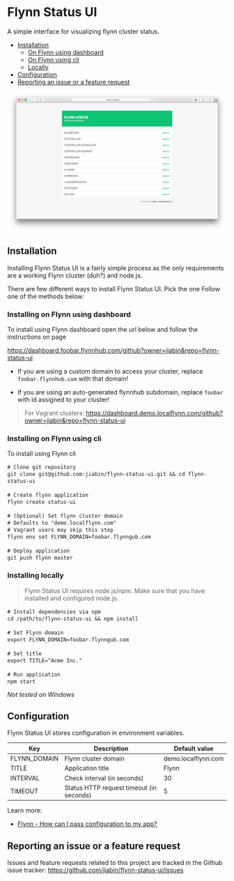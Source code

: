 # Flynn Status UI

A simple interface for visualizing flynn cluster status.

- [Installation](#installation)
  + [On Flynn using dashboard](#installing-on-flynn-using-dashboard)
  + [On Flynn using cli](#installing-on-flynn-using-cli)
  + [Locally](#installing-locally)
- [Configuration](#installation)
- [Reporting an issue or a feature request](#reporting-an-issue-or-a-feature-request)

![Screenshot](public/img/screenshots/healthy.png)

## Installation

Installing Flynn Status UI is a fairly simple process as the only requirements are a working Flynn cluster (duh?) and node.js.

There are few different ways to install Flynn Status UI. Pick the one Follow one of the methods below:

### Installing on Flynn using dashboard

To install using Flynn dashboard open the url below and follow the instructions on page

https://dashboard.foobar.flynnhub.com/github?owner=jiabin&repo=flynn-status-ui

- If you are using a custom domain to access your cluster, replace `foobar.flynnhub.com` with that domain!

- If you are using an auto-generated flynnhub subdomain, replace `foobar` with id assigned to your cluster!

> For Vagrant clusters: https://dashboard.demo.localflynn.com/github?owner=jiabin&repo=flynn-status-ui

### Installing on Flynn using cli

To install using Flynn cli

```
# Clone git repository
git clone git@github.com:jiabin/flynn-status-ui.git && cd flynn-status-ui

# Create flynn application
flynn create status-ui

# (Optional) Set flynn cluster domain
# Defaults to "demo.localflynn.com"
# Vagrant users may skip this step
flynn env set FLYNN_DOMAIN=foobar.flynngub.com

# Deploy application
git push flynn master
```

### Installing locally

> Flynn Status UI requires node.js/npm. Make sure that you have installed and configured node.js.

```
# Install dependencies via npm
cd /path/to/flynn-status-ui && npm install

# Set Flynn domain
export FLYNN_DOMAIN=foobar.flynngub.com

# Set title
export TITLE="Acme Inc."

# Run application
npm start
```
*Not tested on Windows*


## Configuration

Flynn Status UI stores configuration in environment variables.

| Key          | Description                              | Default value       |
|--------------|------------------------------------------|---------------------|
| FLYNN_DOMAIN | Flynn cluster domain                     | demo.localflynn.com |
| TITLE        | Application title                        | Flynn               |
| INTERVAL     | Check interval (in seconds)              | 30                  |
| TIMEOUT      | Status HTTP request timeout (in seconds) | 5                   |

Learn more:

* [Flynn - How can I pass configuration to my app?](https://flynn.io/docs/faq/how-can-i-pass-configuration-to-my-app)

## Reporting an issue or a feature request

Issues and feature requests related to this project are tracked in the Github issue tracker: https://github.com/jiabin/flynn-status-ui/issues
